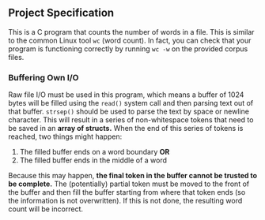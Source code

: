 ## Project Specification
This is a C program that counts the number of words in a file. This is similar to the common Linux tool `wc` (word count). In fact, you can check that your program is functioning correctly by running `wc -w` on the provided corpus files.

### Buffering Own I/O

Raw file I/O must be used in this program, which means a buffer of 1024 bytes will be filled using the `read()` system call and then parsing text out of that buffer. `strsep()` should be used to parse the text by space or newline character. This will result in a series of non-whitespace tokens that need to be saved in an **array of structs.** When the end of this series of tokens is reached, two things might happen:

1. The filled buffer ends on a word boundary **OR**
2. The filled buffer ends in the middle of a word 

Because this may happen, **the final token in the buffer cannot be trusted to be complete.** The (potentially) partial token must be moved to the front of the buffer and then fill the buffer starting from where that token ends (so the information is not overwritten). If this is not done, the resulting word count will be incorrect.


